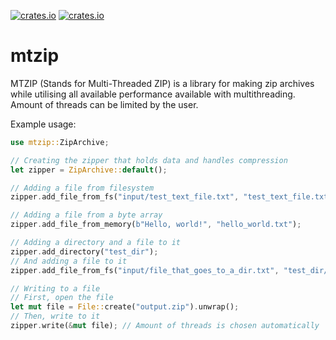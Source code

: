 [![crates.io](https://img.shields.io/crates/v/mtzip?style=flat)](https://crates.io/crates/mtzip) [![crates.io](https://img.shields.io/crates/d/mtzip?style=flat)](https://crates.io/crates/mtzip)

# mtzip

MTZIP (Stands for Multi-Threaded ZIP) is a library for making zip archives
while utilising all available performance available with multithreading. Amount
of threads can be limited by the user.

Example usage:

```rs
use mtzip::ZipArchive;

// Creating the zipper that holds data and handles compression
let zipper = ZipArchive::default();

// Adding a file from filesystem
zipper.add_file_from_fs("input/test_text_file.txt", "test_text_file.txt");

// Adding a file from a byte array
zipper.add_file_from_memory(b"Hello, world!", "hello_world.txt");

// Adding a directory and a file to it
zipper.add_directory("test_dir");
// And adding a file to it
zipper.add_file_from_fs("input/file_that_goes_to_a_dir.txt", "test_dir/file_that_goes_to_a_dir.txt");

// Writing to a file
// First, open the file
let mut file = File::create("output.zip").unwrap();
// Then, write to it
zipper.write(&mut file); // Amount of threads is chosen automatically
```
